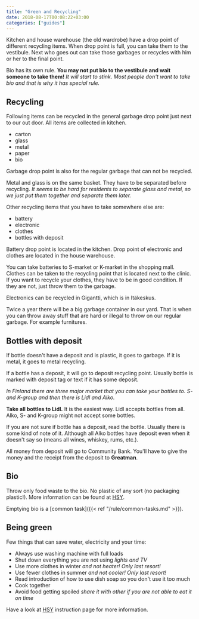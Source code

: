 ```yaml
---
title: "Green and Recycling"
date: 2018-08-17T00:08:22+03:00
categories: ["guides"]
---
```

Kitchen and house warehouse (the old wardrobe) have a drop point of different recycling items. When drop point is full, you can take them to the vestibule. Next who goes out can take those garbages or recycles with him or her to the final point.

Bio has its own rule. **You may not put bio to the vestibule and wait someone to take them!** *It will start to stink. Most people don't want to take bio and that is why it has special rule.*

## Recycling

Following items can be recycled in the general garbage drop point just next to our out door. All items are collected in kitchen.

  - carton
  - glass
  - metal
  - paper
  - bio

Garbage drop point is also for the regular garbage that can not be recycled.

Metal and glass is on the same basket. They have to be separated before recycling. *It seems to be hard for residents to separate glass and metal, so we just put them together and separate them later.*

Other recycling items that you have to take somewhere else are:

  - battery
  - electronic
  - clothes
  - bottles with deposit

Battery drop point is located in the kitchen. Drop point of electronic and clothes are located in the house warehouse.

You can take batteries to S-market or K-market in the shopping mall. Clothes can be taken to the recycling point that is located next to the clinic. If you want to recycle your clothes, they have to be in good condition. If they are not, just throw them to the garbage.

Electronics can be recycled in Gigantti, which is in Itäkeskus.

Twice a year there will be a big garbage container in our yard. That is when you can throw away stuff that are hard or illegal to throw on our regular garbage. For example furnitures.

## Bottles with deposit
If bottle doesn't have a deposit and is plastic, it goes to garbage. If it is metal, it goes to metal recycling.

If a bottle has a deposit, it will go to deposit recycling point. Usually bottle is marked with deposit tag or text if it has some deposit.

*In Finland there are three major market that you can take your bottles to. S- and K-group and then there is Lidl and Alko.*

**Take all bottles to Lidl.** It is the easiest way. Lidl accepts bottles from all. Alko, S- and K-group might not accept some bottles.

If you are not sure if bottle has a deposit, read the bottle. Usually there is some kind of note of it. Although all Alko bottles have deposit even when it doesn't say so (means all wines, whiskey, rums, etc.).

All money from deposit will go to Community Bank. You'll have to give the money and the receipt from the deposit to **Greatman**.

## Bio
Throw only food waste to the bio. No plastic of any sort (no packaging plastic!). More information can be found at [HSY](https://www.hsy.fi/en/residents/sorting/instructions/biowaste/Pages/default.aspx).

Emptying bio is a [common task]({{< ref "/rule/common-tasks.md" >}}).


## Being green
Few things that can save water, electricity and your time:

  - Always use washing machine with full loads
  - Shut down everything you are not using *lights and TV*
  - Use more clothes in winter *and not heater! Only last resort!*
  - Use fewer clothes in summer *and not cooler! Only last resort!*
  - Read introduction of how to use dish soap so you don't use it too much
  - Cook together
  - Avoid food getting spoiled *share it with other if you are not able to eat it on time*

Have a look at [HSY](https://www.hsy.fi/en/residents/Pages/default.aspx) instruction page for more information.
